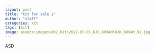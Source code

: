 ```yaml
---
layout: post
title: "Kit for sale 1"
author: "staff"
categories: kit
tags: [kit]
image: assets\images\002_kit\2022-07-05_KJK_6094M\KJK_6094M_01.jpg
---
```


ASD

